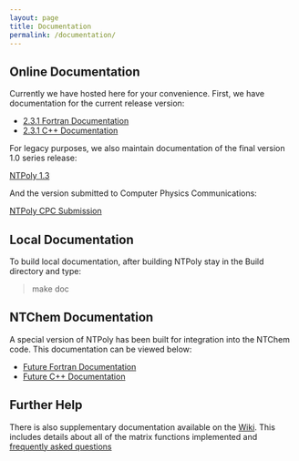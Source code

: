 ```yaml
---
layout: page
title: Documentation
permalink: /documentation/
---
```


## Online Documentation

Currently we have hosted here for your convenience. First, we have documentation
for the current release version:

* [2.3.1 Fortran Documentation](../doc/2.3.1/Fortran/index.html)
* [2.3.1 C++ Documentation](../doc/2.3.1/CPlusPlus/index.html)

For legacy purposes, we also maintain documentation of the final version 1.0
series release:

[NTPoly 1.3](../doc/1.3/index.html)

And the version submitted to Computer Physics Communications:

[NTPoly CPC Submission](../doc/CPC/index.html)

## Local Documentation

To build local documentation, after building NTPoly stay in the Build directory
and type:

> make doc

## NTChem Documentation

A special version of NTPoly has been built for integration into the NTChem
code. This documentation can be viewed below:

* [Future Fortran Documentation](../doc/NTChem/Fortran/index.html)
* [Future C++ Documentation](../doc/NTChem/CPlusPlus/index.html)

## Further Help

There is also supplementary documentation available on the
[Wiki](https://github.com/william-dawson/NTPoly/wiki). This includes details
about all of the matrix functions implemented and
[frequently asked questions](https://github.com/william-dawson/NTPoly/wiki/Frequently-Asked-Questions)
